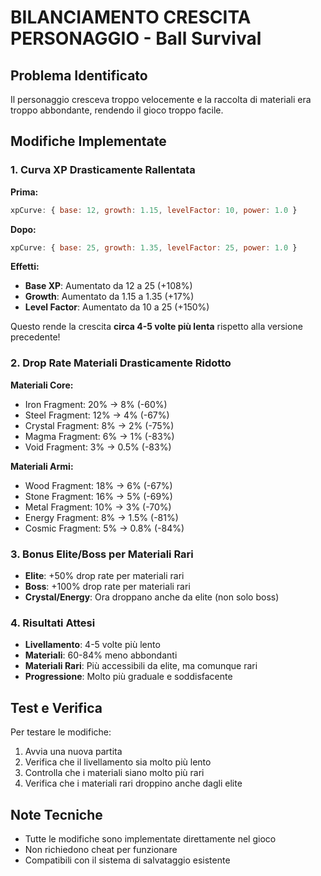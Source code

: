 # BILANCIAMENTO CRESCITA PERSONAGGIO - Ball Survival

## Problema Identificato
Il personaggio cresceva troppo velocemente e la raccolta di materiali era troppo abbondante, rendendo il gioco troppo facile.

## Modifiche Implementate

### 1. **Curva XP Drasticamente Rallentata**
**Prima:**
```javascript
xpCurve: { base: 12, growth: 1.15, levelFactor: 10, power: 1.0 }
```

**Dopo:**
```javascript
xpCurve: { base: 25, growth: 1.35, levelFactor: 25, power: 1.0 }
```

**Effetti:**
- **Base XP**: Aumentato da 12 a 25 (+108%)
- **Growth**: Aumentato da 1.15 a 1.35 (+17%)
- **Level Factor**: Aumentato da 10 a 25 (+150%)

Questo rende la crescita **circa 4-5 volte più lenta** rispetto alla versione precedente!

### 2. **Drop Rate Materiali Drasticamente Ridotto**

**Materiali Core:**
- Iron Fragment: 20% → 8% (-60%)
- Steel Fragment: 12% → 4% (-67%)
- Crystal Fragment: 8% → 2% (-75%)
- Magma Fragment: 6% → 1% (-83%)
- Void Fragment: 3% → 0.5% (-83%)

**Materiali Armi:**
- Wood Fragment: 18% → 6% (-67%)
- Stone Fragment: 16% → 5% (-69%)
- Metal Fragment: 10% → 3% (-70%)
- Energy Fragment: 8% → 1.5% (-81%)
- Cosmic Fragment: 5% → 0.8% (-84%)

### 3. **Bonus Elite/Boss per Materiali Rari**
- **Elite**: +50% drop rate per materiali rari
- **Boss**: +100% drop rate per materiali rari
- **Crystal/Energy**: Ora droppano anche da elite (non solo boss)

### 4. **Risultati Attesi**
- **Livellamento**: 4-5 volte più lento
- **Materiali**: 60-84% meno abbondanti
- **Materiali Rari**: Più accessibili da elite, ma comunque rari
- **Progressione**: Molto più graduale e soddisfacente

## Test e Verifica
Per testare le modifiche:
1. Avvia una nuova partita
2. Verifica che il livellamento sia molto più lento
3. Controlla che i materiali siano molto più rari
4. Verifica che i materiali rari droppino anche dagli elite

## Note Tecniche
- Tutte le modifiche sono implementate direttamente nel gioco
- Non richiedono cheat per funzionare
- Compatibili con il sistema di salvataggio esistente 